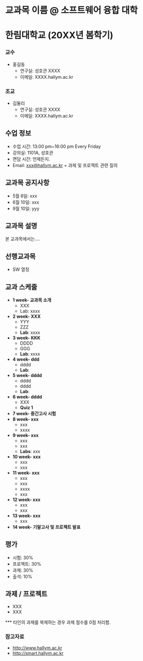 # 교과목 이름 @ 소프트웨어 융합 대학
# 한림대학교 (20XX년 봄학기)

### 교수
* 홍길동
   * 연구실: 성호관 XXXX
   * 이메일: XXXX.hallym.ac.kr
### 조교
* 김둘리
   * 연구실: 성호관 XXXX
   * 이메일: XXXX.hallym.ac.kr

## 수업 정보
   * 수업 시간: 13:00 pm~16:00 pm Every Friday
   * 강의실: 1101A, 성호관
   * 면담 시간: 언제든지.
   * Email: xxx@hallym.ac.kr = 과제 및 프로젝트 관련 질의

## 교과목 공지사항
* 5월 6일: xxx
* 6월 10일: xxx
* 9월 10일: yyy

## 교과목 설명

본 교과목에서는....

## 선행교과목

* SW 열정

## 교과 스케줄
* **1 week- 교과목 소개**
   * XXX 
   * Lab: xxxx
* **2 week- XXX**
   * YYY
   * ZZZ
   * **Lab**: xxxx
* **3 week- KKK**
   * DDDD
   * GGG
   * **Lab**: xxxx
* **4 week- ddd**
   * dddd
   * **Lab**:
* **5 week- dddd**
   * dddd
   * dddd
   * **Lab**:
* **6 week- dddd**
   * XXX 
   * **Quiz 1** 
* **7 week- 중간고사 시험**
* **8 week- xxx**
   * xxx
   * xxxx
* **9 week-  xxx**
   * xxx
   * xxx
   * **Labs**: xxx
* **10 week- xxx**
   * xxx
   * xxx
* **11 week-  xxx**
   * xxx
   * xxx
   * xxxx
   * xxx
* **12 week- xxx**
   * xxx
   * xxx
* **13 week- xxx**
   * xxx
* **14 week- 기말고사 및 프로젝트 발표**

## 평가
* 시험: 30%
* 프로젝트: 30%
* 과제: 30%
* 출석: 10%

## 과제 / 프로젝트
* XXX
* XXX

*** 타인의 과제를 복제하는 경우 과제 점수를 0점 처리함.


### 참고자료
* http://www.hallym.ac.kr
* http://smart.hallym.ac.kr

